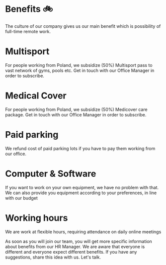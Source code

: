 # Benefits :bike:
The culture of our company gives us our main benefit which is possibility of full-time remote work.
# Multisport
For people working from Poland, we subsidize (50%) Multisport pass to vast network of gyms, pools etc. Get in touch with our Office Manager in order to subscribe.
# Medical Cover
For people working from Poland, we subsidize (50%) Medicover care package. Get in touch with our Office Manager in order to subscribe.
# Paid parking 
We refund cost of paid parking lots if you have to pay them working from our office.
# Computer & Software
If you want to work on your own equipment, we have no problem with that. We can also provide you equipment according to your preferences, in line with our budget
# Working hours
We are work at flexible hours, requiring attendance on daily online meetings


As soon as you will join our team, you will get more specific information about benefits from our HR Manager.
We are aware that everyone is different and everyone expect different benefits. If you have any suggestions, share this idea with us. Let's talk.
